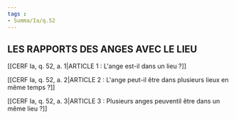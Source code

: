 ```yaml
---
tags : 
- Summa/Ia/q.52
---
```


## LES RAPPORTS DES ANGES AVEC LE LIEU

[[CERF Ia, q. 52, a. 1|ARTICLE 1 : L'ange est-il dans un lieu ?]]

[[CERF Ia, q. 52, a. 2|ARTICLE 2 : L'ange peut-il être dans plusieurs lieux en même temps ?]]

[[CERF Ia, q. 52, a. 3|ARTICLE 3 : Plusieurs anges peuventil être dans un même lieu ?]]

